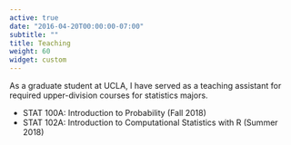 ```yaml
---
active: true
date: "2016-04-20T00:00:00-07:00"
subtitle: ""
title: Teaching
weight: 60
widget: custom
---
```


As a graduate student at UCLA, I have served as a teaching assistant for required upper-division courses for statistics majors. 

- STAT 100A: Introduction to Probability (Fall 2018)
- STAT 102A: Introduction to Computational Statistics with R (Summer 2018)